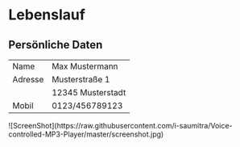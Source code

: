 # Lebenslauf
## Persönliche Daten

<table>
    <tr>
        <td>Name</td>
	<td>Max Mustermann</td>
    </tr>
    <tr>
	<td>Adresse</td>
        <td>Musterstraße 1</td>
    </tr>
    <tr>
        <td></td>
	<td>12345 Musterstadt</td>
    </tr>
    <tr>
	<td>Mobil</td>
        <td>0123/456789123</td>
    </tr>
</table>
![ScreenShot](https://raw.githubusercontent.com/i-saumitra/Voice-controlled-MP3-Player/master/screenshot.jpg)
